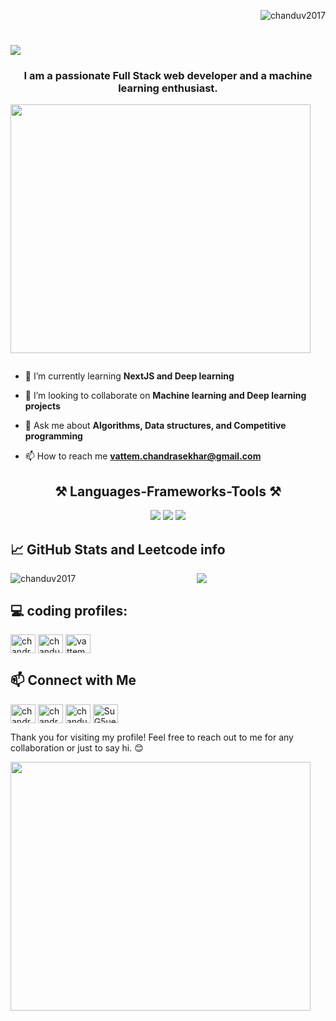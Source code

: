 <p align="right"> <img src="https://komarev.com/ghpvc/?username=chanduv2017&label=Profile%20views&color=0e75b6&style=flat" alt="chanduv2017" /> </p>  
<h1 align="left">
    <img src="https://readme-typing-svg.herokuapp.com/?font=Righteous&size=35&center=true&vCenter=true&width=500&height=70&duration=4000&lines=Hi+There!+👋;+I'm+Chandra!;" />
</h1> 
<h3 align="center">I am a passionate Full Stack web developer and a machine learning enthusiast. </h3>  

<img align='center' src="https://media0.giphy.com/media/v1.Y2lkPTc5MGI3NjExdDV5NDBtZDJiNnFqanJpb2UwZjAxZnR2bDZ6MDh0aDNldWQ1aWd3ZSZlcD12MV9pbnRlcm5hbF9naWZfYnlfaWQmY3Q9Zw/S8Sss1YFsMbPcx7bOh/giphy.webp" width="480" height="398">
<p><img />



- 🌱 I’m currently learning **NextJS and Deep learning**  
  
- 👯 I’m looking to collaborate on **Machine learning and Deep learning projects**  
-  💬 Ask me about ****Algorithms, Data structures, and Competitive programming****
- 📫 How to reach me **vattem.chandrasekhar@gmail.com**  
  


  
<div>
	<h2 align="center">⚒️ Languages-Frameworks-Tools ⚒️</h2>
	<div align="center">
	    <img src="https://skillicons.dev/icons?i=html,css,react,tailwind,nextjs,vite,javascript,typescript,prisma" />
	    <img src="https://skillicons.dev/icons?i=c,cpp,java,python,nodejs,express,mongodb,mysql,linux" />
		<img src="https://skillicons.dev/icons?
	i=vscode,github,git,aws,linux,postman,tensorflow,pytorch,docker" />
	   </div>
</div>






<div>
<h2 align="left">📈 GitHub Stats and Leetcode info</h2>
	<p><img align="left" src="https://github-readme-stats.vercel.app/api/top-langs?username=chanduv2017&show_icons=true&locale=en&layout=compact&theme=react" alt="chanduv2017" /></p>  
</div>
<div align="center">

<p align="center">
  <img align="top" flex-grow="1" src="https://leetcard.jacoblin.cool/chandu_028?theme=dark&font=Nunito&ext=heatmap" />
</p>
</div>

## 💻 coding profiles:
<a href="https://www.codechef.com/users/chandrasekharv" target="blank"><img align="center" src="https://img.icons8.com/?size=100&id=LnZMjt9rZC3d&format=png&color=000000" alt="chandrasekharv" height="30" width="40" /></a>  <a href="https://www.leetcode.com/chandu_028" target="blank"><img align="center" src="https://raw.githubusercontent.com/rahuldkjain/github-profile-readme-generator/master/src/images/icons/Social/leet-code.svg" alt="chandu_028" height="30" width="40" /></a>  <a href="https://auth.geeksforgeeks.org/user/vattemchan8ibd" target="blank"><img align="center" src="https://raw.githubusercontent.com/rahuldkjain/github-profile-readme-generator/master/src/images/icons/Social/geeks-for-geeks.svg" alt="vattemchan8ibd" height="30" width="40" /></a>  
## 📫 Connect with Me
<p align="left"  >  
<a href="https://linkedin.com/in/chandrasekharvattem" target="blank"><img align="center" src="https://raw.githubusercontent.com/rahuldkjain/github-profile-readme-generator/master/src/images/icons/Social/linked-in-alt.svg" alt="chandrasekharvattem" height="30" width="40" /></a>  
<a href="https://instagram.com/chandrasekhar_vattem" target="blank"><img align="center" src="https://raw.githubusercontent.com/rahuldkjain/github-profile-readme-generator/master/src/images/icons/Social/instagram.svg" alt="chandrasekhar_vattem" height="30" width="40" /></a>  
<a href="https://www.youtube.com/@chandugamer28" target="blank"><img align="center" src="https://raw.githubusercontent.com/rahuldkjain/github-profile-readme-generator/master/src/images/icons/Social/youtube.svg" alt="chandugamer28" height="30" width="40" /></a>  
<a href="https://discord.gg/SuG5ue78" target="blank"><img align="center" src="https://raw.githubusercontent.com/rahuldkjain/github-profile-readme-generator/master/src/images/icons/Social/discord.svg" alt="SuG5ue78" height="30" width="40" /></a>  
</p>  

Thank you for visiting my profile! Feel free to reach out to me for any collaboration or just to say hi. 😊

<img align='center' src="https://media0.giphy.com/media/v1.Y2lkPTc5MGI3NjExdzd5MTAxbmgzbHBuNHNocjNoZm1vZ3pwNjRwb3FodXk3aTI0YzdieSZlcD12MV9pbnRlcm5hbF9naWZfYnlfaWQmY3Q9Zw/XaMLxETqNsIEYB1Zaz/giphy.webp" width="480" height="398">
<p><img />

